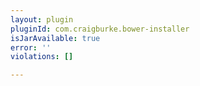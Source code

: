 ```yaml
---
layout: plugin
pluginId: com.craigburke.bower-installer
isJarAvailable: true
error: ''
violations: []

---
```

